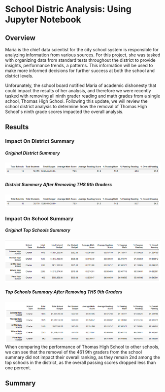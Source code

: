 # School Distric Analysis: Using Jupyter Notebook

## Overview
Maria is the chief data scientist for the city school system is responsible for analyzing information from various sources. For this project, she was tasked with organizing data from standard tests throughout the district to provide insights, performance trends, a patterns. This information will be used to make more informed decisions for further success at both the school and district levels. 

Unforunately, the school board notified Maria of academic dishonesty that could impact the results of her analysis, and therefore we were recently tasked with removing all ninth grader reading and math grades from a single school, Thomas High School. Following this update, we will review the school district analysis to determine how the removal of Thomas High School's ninth grade scores impacted the overall analysis.

## Results

### Impact On District Summary
##### Original District Summary 
![District Summary Before](https://github.com/lilydionne/school_district_analysis/blob/main/district_summary_complete.PNG)

##### District Summary After Removing THS 9th Graders
![District Summary After](https://github.com/lilydionne/school_district_analysis/blob/main/district_summary_challenge.PNG)

### Impact On School Summary
##### Original Top Schools Summary 
![School Summary Before](https://github.com/lilydionne/school_district_analysis/blob/main/top_schools_complete.PNG)
##### Top Schools Summary After Removing THS 9th Graders
![School Summary After](https://github.com/lilydionne/school_district_analysis/blob/main/top_schools_challenge.PNG)
When comparing the performance of Thomas High School to other schools, we can see that the removal of the 461 9th graders from the school summary did not impact their overall ranking, as they remain 2nd among the top schools in the district, as the overall passing scores dropped less than one percent.

## Summary
